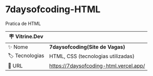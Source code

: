 # 7daysofcoding-HTML

Pratica de HTML

| :placard: Vitrine.Dev |     |
| -------------  | --- |
| :sparkles: Nome        | **7daysofcoding(Site de Vagas)**
| :label: Tecnologias | HTML, CSS (tecnologias utilizadas)
| :rocket: URL         | https://7daysofcoding-html.vercel.app/
